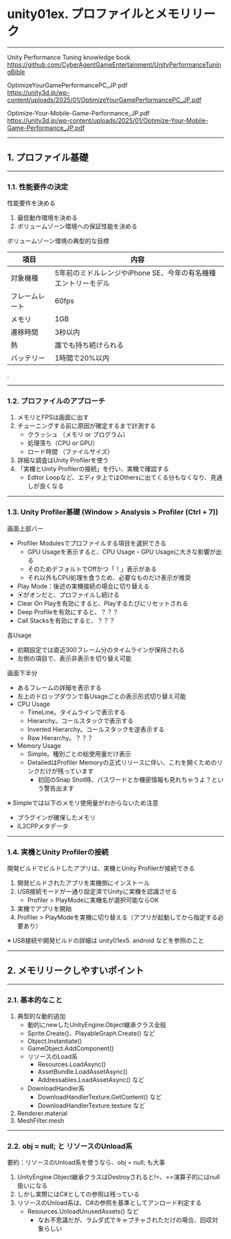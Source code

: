 # unity01ex. プロファイルとメモリリーク
________________________________________
Unity Performance Tuning knowledge book  
https://github.com/CyberAgentGameEntertainment/UnityPerformanceTuningBible

OptimizeYourGamePerformancePC_JP.pdf  
https://unity3d.jp/wp-content/uploads/2025/01/OptimizeYourGamePerformancePC_JP.pdf

Optimize-Your-Mobile-Game-Performance_JP.pdf  
https://unity3d.jp/wp-content/uploads/2025/01/Optimize-Your-Mobile-Game-Performance_JP.pdf
________________________________________
## 1. プロファイル基礎
________________________________________
### 1.1. 性能要件の決定

性能要件を決める

1. 最低動作環境を決める
2. ボリュームゾーン環境への保証性能を決める

ボリュームゾーン環境の典型的な目標

項目          |内容
--------------|-------------------------
対象機種      |5年前のミドルレンジやiPhone SE、今年の有名機種エントリーモデル
フレームレート|60fps
メモリ        |1GB
遷移時間      |3秒以内
熱            |誰でも持ち続けられる
バッテリー    |1時間で20%以内

.

________________________________________
### 1.2. プロファイルのアプローチ

1. メモリとFPSは画面に出す
2. チューニングする前に原因が確定するまで計測する
    - クラッシュ （メモリ or プログラム）
    - 処理落ち（CPU or GPU）
    - ロード時間 （ファイルサイズ）
3. 詳細な調査はUnity Profilerを使う
4. 「実機とUnity Profilerの接続」を行い、実機で確認する
    - Editor Loopなど、エディタ上ではOthersに出てくる分もなくなり、見通しが良くなる


________________________________________
### 1.3. Unity Profiler基礎 (Window > Analysis > Profiler (Ctrl + 7))

画面上部バー

- Profiler Modulesでプロファイルする項目を選択できる
    - GPU Usageを表示すると、CPU Usage・GPU Usageに大きな影響が出る
    - そのためデフォルトでOffかつ「！」表示がある
    - それ以外もCPU処理を食うため、必要なものだけ表示が推奨
- Play Mode：後述の実機接続の場合に切り替える
- ⦿がオンだと、プロファイルし続ける
- Clear On Playを有効にすると、Playするたびにリセットされる
- Deep Profileを有効にすると、？？？
- Call Stacksを有効にすると、？？？

各Usage

- 初期設定では直近300フレーム分のタイムラインが保持される
- 左側の項目で、表示非表示を切り替え可能

画面下半分

- あるフレームの詳細を表示する
- 左上のドロップダウンで各Usageごとの表示形式切り替え可能
- CPU Usage
    - TimeLine。タイムラインで表示する
    - Hierarchy。コールスタックで表示する
    - Inverted Hierarchy。コールスタックを逆表示する
    - Raw Hierarchy。？？？
- Memory Usage
    - Simple。種別ごとの総使用量だけ表示
    - DetailedはProfiler Memoryの正式リリースに伴い、これを開くためのリンクだけが残っています
        - 初回のSnap Shot時、パスワードとか機密情報も見れちゃうよ？という警告出ます

※ Simpleでは以下のメモリ使用量がわからないため注意

- プラグインが確保したメモリ
- IL2CPPメタデータ

________________________________________
### 1.4. 実機とUnity Profilerの接続

開発ビルドでビルドしたアプリは、実機とUnity Profilerが接続できる

1. 開発ビルドされたアプリを実機側にインストール
2. USB接続モードが一通り設定済でUnityに実機を認識させる
    - Profiler > PlayModeに実機名が選択可能ならOK
3. 実機でアプリを開始
4. Profiler > PlayModeを実機に切り替える（アプリが起動してから指定する必要あり）

※ USB接続や開発ビルドの詳細は unity01ex5. android などを参照のこと

________________________________________
## 2. メモリリークしやすいポイント
________________________________________
### 2.1. 基本的なこと

1. 典型的な動的追加
    - 動的にnewしたUnityEngine.Object継承クラス全般
    - Sprite.Create()、PlayableGraph.Create() など
    - Object.Instantiate()
    - GameObject.AddComponent()
    - リソースのLoad系
        - Resources.LoadAsync()
        - AssetBundle.LoadAssetAsync()
        - Addressables.LoadAssetAsync() など
    - DownloadHandler系
        - DownloadHandlerTexture.GetContent() など
        - DownloadHandlerTexture.texture など
2. Renderer.material
3. MeshFilter.mesh

________________________________________
### 2.2. obj = null; と リソースのUnload系

要約：リソースのUnload系を使うなら、obj = null; も大事

1. UnityEngine.Object継承クラスはDestroyされると!=、==演算子的にはnull扱いになる
2. しかし実際にはC#としての参照は残っている
3. リソースのUnload系は、C#の参照を基準としてアンロード判定する
    - Resources.UnloadUnusedAssets() など
        - なお不思議だが、ラムダ式でキャプチャされただけの場合、回収対象らしい